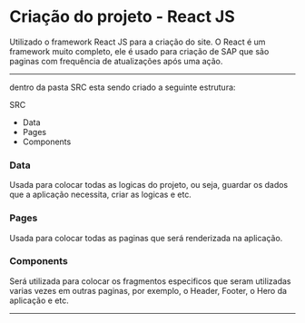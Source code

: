 # Criação do projeto - React JS

Utilizado o framework React JS para a criação do site. O React é um framework muito completo, ele é usado para criação de SAP que são paginas com frequência de atualizações após uma ação.

---

dentro da pasta SRC esta sendo criado a seguinte estrutura:

SRC

- Data
- Pages
- Components

### Data

Usada para colocar todas as logicas do projeto, ou seja, guardar os dados que a aplicação necessita, criar as logicas e etc.

### Pages

Usada para colocar todas as paginas que será renderizada na aplicação.

### Components

Será utilizada para colocar os fragmentos especificos que seram utilizadas varias vezes em outras paginas, por exemplo, o Header, Footer, o Hero da aplicação e etc.

---